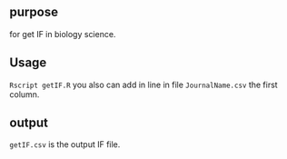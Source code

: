 ## purpose
for get IF in biology science.
## Usage
`Rscript getIF.R`
you also can add in line in file `JournalName.csv` the first  column.
## output
`getIF.csv` is the output IF file.



